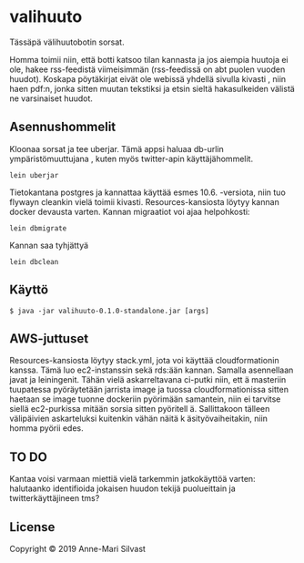 # valihuuto
Tässäpä välihuutobotin sorsat. 

Homma toimii niin, että botti katsoo tilan kannasta ja jos aiempia huutoja ei
 ole, hakee rss-feedistä viimeisimmän (rss-feedissä on abt puolen vuoden
  huudot). Koskapa pöytäkirjat eivät ole webissä yhdellä sivulla kivasti
  , niin haen pdf:n, jonka sitten muutan tekstiksi ja etsin sieltä hakasulkeiden välistä ne varsinaiset huudot. 

## Asennushommelit
Kloonaa sorsat ja tee uberjar. Tämä appsi haluaa db-urlin ympäristömuuttujana
, kuten myös twitter-apin käyttäjähommelit.
 ``` 
lein uberjar
```
Tietokantana postgres ja kannattaa käyttää esmes 10.6. -versiota, niin tuo
 flywayn cleankin vielä toimii kivasti. Resources-kansiosta löytyy kannan docker
  devausta varten. Kannan migraatiot voi
  ajaa helpohkosti:

``` 
lein dbmigrate
```
Kannan saa tyhjättyä 

 ``` 
lein dbclean
```
    
## Käyttö


    $ java -jar valihuuto-0.1.0-standalone.jar [args]

## AWS-juttuset 

Resources-kansiosta löytyy stack.yml, jota voi käyttää cloudformationin
 kanssa. Tämä luo ec2-instanssin sekä rds:ään kannan. Samalla asennellaan
  javat ja leiningenit. Tähän vielä askarreltavana ci-putki niin, ett
  ä masteriin tuupatessa pyöräytetään jarrista image ja tuossa
   cloudformationissa
   sitten haetaan se image tuonne dockeriin pyörimään samantein, niin ei
    tarvitse siellä ec2-purkissa mitään sorsia sitten pyöritell
    ä. Sallittakoon tälleen välipäivien askarteluksi kuitenkin vähän näitä k
    äsityövaiheitakin, niin homma pyörii edes.

## TO DO

Kantaa voisi varmaan miettiä vielä tarkemmin jatkokäyttöä varten: halutaanko
 identifioida jokaisen huudon tekijä puolueittain ja twitterkäyttäjineen tms?


## License

Copyright © 2019 Anne-Mari Silvast
